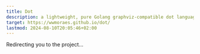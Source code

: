 ```yaml
---
title: Dot
description: a lightweight, pure Golang graphviz-compatible dot language implementation
target: https://wwmoraes.github.io/dot/
lastmod: 2024-08-10T20:05:46+02:00
---
```


Redirecting you to the project…
